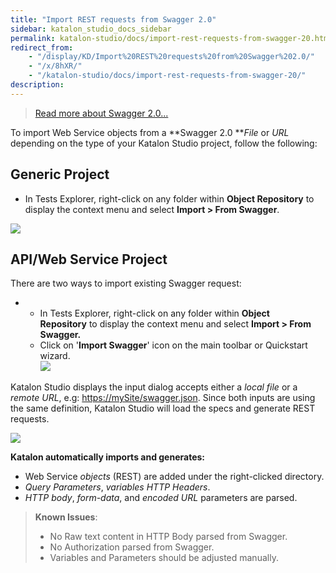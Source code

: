 ```yaml
---
title: "Import REST requests from Swagger 2.0" 
sidebar: katalon_studio_docs_sidebar
permalink: katalon-studio/docs/import-rest-requests-from-swagger-20.html 
redirect_from:
    - "/display/KD/Import%20REST%20requests%20from%20Swagger%202.0/"
    - "/x/8hXR/"
    - "/katalon-studio/docs/import-rest-requests-from-swagger-20/"
description: 
---
```

> [Read more about Swagger 2.0...](https://github.com/OAI/OpenAPI-Specification/blob/master/versions/2.0.md)

To import Web Service objects from a **Swagger 2.0 **_File_ or _URL_ depending on the type of your Katalon Studio project, follow the following:

Generic Project
---------------

*   In Tests Explorer, right-click on any folder within **Object Repository** to display the context menu and select **Import > From Swagger**.

![](../../images/katalon-studio/docs/import-rest-requests-from-swagger-20/Screen-Shot-2018-10-08-at-4.07.36-PM.png)

API/Web Service Project
-----------------------

There are two ways to import existing Swagger request:

*   *   In Tests Explorer, right-click on any folder within **Object Repository** to display the context menu and select **Import > From Swagger.**
    *   Click on '**Import Swagger**' icon on the main toolbar or Quickstart wizard.   
        ![](../../images/katalon-studio/docs/import-rest-requests-from-swagger-20/Screen-Shot-2018-10-09-at-4.41.24-PM.png)

Katalon Studio displays the input dialog accepts either a _local file_ or a _remote URL_, e.g: [https://mySite/swagger.json](https://mySite/swagger.json,). Since both inputs are using the same definition, Katalon Studio will load the specs and generate REST requests.

![](../../images/katalon-studio/docs/import-rest-requests-from-swagger-20/Screen-Shot-2018-10-02-at-12.02.20.png)

**Katalon automatically imports and generates:**

*   Web Service _objects_ (REST) are added under the right-clicked directory.
*   _Query Parameters_, _variables_ _HTTP Headers_.
*   _HTTP body_, _form-data_, and _encoded URL_ parameters are parsed.  
      
    

> **Known Issues**:
> 
> *   No Raw text content in HTTP Body parsed from Swagger.
> *   No Authorization parsed from Swagger.
> *   Variables and Parameters should be adjusted manually.